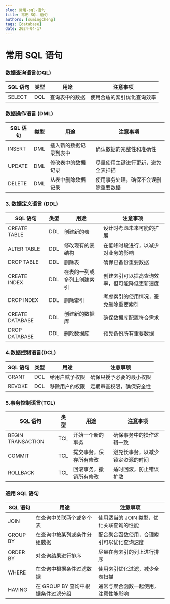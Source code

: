 ```yaml
---
slug: 常用-sql-语句
title: 常用 SQL 语句
authors: [sumingcheng]
tags: [database]
date: 2024-04-17
---
```


# 常用 SQL 语句

### 数据查询语言(DQL)

| SQL 语句 | 类型 | 用途           | 注意事项                   |
| -------- | ---- | -------------- | -------------------------- |
| SELECT   | DQL  | 查询表中的数据 | 使用合适的索引优化查询效率 |

### 数据操作语言 (DML)

| SQL 语句 | 类型 | 用途                   | 注意事项                             |
| -------- | ---- | ---------------------- | ------------------------------------ |
| INSERT   | DML  | 插入新的数据记录到表中 | 确认数据的完整性和准确性             |
| UPDATE   | DML  | 修改表中的数据记录     | 尽量使用主键进行更新，避免全表扫描   |
| DELETE   | DML  | 从表中删除数据记录     | 使用事务处理，确保不会误删除重要数据 |

### 3. 数据定义语言 (DDL)

| SQL 语句        | 类型 | 用途                       | 注意事项                                     |
| --------------- | ---- | -------------------------- | -------------------------------------------- |
| CREATE TABLE    | DDL  | 创建新的表                 | 设计时考虑未来可能的扩展                     |
| ALTER TABLE     | DDL  | 修改现有的表结构           | 在低峰时段进行，以减少对业务的影响           |
| DROP TABLE      | DDL  | 删除表                     | 确保已备份重要数据                           |
| CREATE INDEX    | DDL  | 在表的一列或多列上创建索引 | 创建索引可以提高查询效率，但可能降低更新速度 |
| DROP INDEX      | DDL  | 删除索引                   | 考虑索引的使用情况，避免删除重要索引         |
| CREATE DATABASE | DDL  | 创建新的数据库             | 确保数据库配置符合需求                       |
| DROP DATABASE   | DDL  | 删除数据库                 | 预先备份所有重要数据                         |

### 4.数据控制语言(DCL)

| SQL 语句 | 类型 | 用途           | 注意事项                 |
| -------- | ---- | -------------- | ------------------------ |
| GRANT    | DCL  | 给用户赋予权限 | 确保只授予必要的最小权限 |
| REVOKE   | DCL  | 移除用户的权限 | 定期审查权限，确保安全性 |

### 5.事务控制语言(TCL)

| SQL 语句          | 类型 | 用途                   | 注意事项                         |
| ----------------- | ---- | ---------------------- | -------------------------------- |
| BEGIN TRANSACTION | TCL  | 开始一个新的事务       | 确保事务中的操作逻辑一致         |
| COMMIT            | TCL  | 提交事务，保存所有修改 | 避免长事务，以减少锁定资源的时间 |
| ROLLBACK          | TCL  | 回滚事务，撤销所有修改 | 适时回滚，防止错误扩散           |

### 通用 SQL 语句

| SQL 语句 | 用途                               | 注意事项                                   |
| -------- | ---------------------------------- | ------------------------------------------ |
| JOIN     | 在查询中关联两个或多个表           | 使用适当的 JOIN 类型，优化关联查询的性能   |
| GROUP BY | 在查询中按某列或条件分组数据       | 配合聚合函数使用，合理索引可以优化查询速度 |
| ORDER BY | 对查询结果进行排序                 | 尽量在有索引的列上进行排序                 |
| WHERE    | 在查询中根据条件过滤数据           | 使用索引优化过滤，减少全表扫描             |
| HAVING   | 在 GROUP BY 查询中根据条件过滤分组 | 通常与聚合函数一起使用，注意性能影响       |
